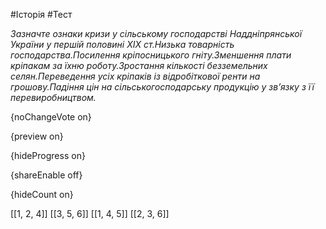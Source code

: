 #Історія #Тест

*Зазначте ознаки кризи у сільському господарстві Наддніпрянської України у першій половині ХІХ ст.Низька товарність господарства.Посилення кріпосницького гніту.Зменшення плати кріпакам за їхню роботу.Зростання кількості безземельних селян.Переведення усіх кріпаків із відробіткової ренти на грошову.Падіння цін на сільськогосподарську продукцію у зв’язку з її перевиробництвом.*

{noChangeVote on}

{preview on}

{hideProgress on}

{shareEnable off}

{hideCount on}

[[1, 2, 4]]
[[3, 5, 6]]
[[1, 4, 5]]
[[2, 3, 6]]
